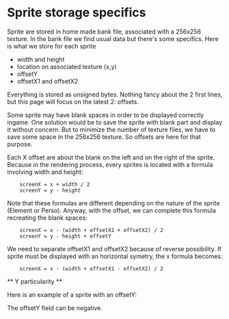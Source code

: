 # Sprite storage specifics #

Sprite are stored in home made bank file, associated with a 256x256 texture. In the bank file we find usual data but there's some specifics. Here is what we store for each sprite
 * width and height
 * location on associated texture (x,y)
 * offsetY
 * offsetX1 and offsetX2
 
Everything is stored as unsigned bytes. Nothing fancy about the 2 first lines, but this page will focus on the latest 2: offsets.

Some sprite may have blank spaces in order to be displayed correctly ingame. One solution would be to save the sprite with blank part and display it without concern. But to minimize the number of texture files, we have to save some space in the 256x256 texture. So offsets are here for that purpose.

Each X offset are about the blank on the left and on the right of the sprite. Because in the rendering process, every sprites is located with a formula involving width and height:
``` 
    screenX = x + width / 2
    screenY = y - height
```

Note that these formulas are different depending on the nature of the sprite (Element or Perso). Anyway, with the offset, we can complete this formula recreating the blank spaces:
``` 
    screenX = x - (width + offsetX1 + offsetX2) / 2
    screenY = y - height + offsetY
```
We need to separate offsetX1 and offsetX2 because of reverse possibility. If sprite must be displayed with an horizontal symetry, the x formula becomes:
``` 
    screenX = x - (width + offsetX1 - offsetX2) / 2
```
** Y particularity **

Here is an example of a sprite with an offsetY:

The offsetY field can be negative.
